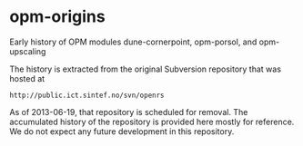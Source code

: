 opm-origins
===========

Early history of OPM modules dune-cornerpoint, opm-porsol, and opm-upscaling

The history is extracted from the original Subversion repository that
was hosted at

    http://public.ict.sintef.no/svn/openrs

As of 2013-06-19, that repository is scheduled for removal.  The
accumulated history of the repository is provided here mostly for
reference.  We do not expect any future development in this repository.
